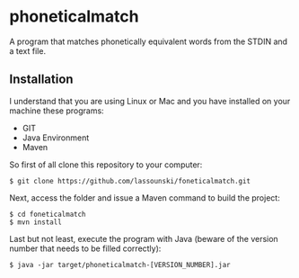 # phoneticalmatch
A program that matches phonetically equivalent words from the STDIN and a text file.

## Installation
I understand that you are using Linux or Mac and you have installed on your machine these programs:

* GIT
* Java Environment
* Maven

So first of all clone this repository to your computer:
```
$ git clone https://github.com/lassounski/foneticalmatch.git
```
Next, access the folder and issue a Maven command to build the project:
```
$ cd foneticalmatch
$ mvn install
```
Last but not least, execute the program with Java (beware of the version number that needs to be filled correctly):
```
$ java -jar target/phoneticalmatch-[VERSION_NUMBER].jar
```
